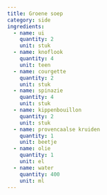 ```yaml
---
title: Groene soep
category: side
ingredients:
  - name: ui
    quantity: 2
    unit: stuk
  - name: knoflook
    quantity: 4
    unit: teen
  - name: courgette
    quantity: 2
    unit: stuk
  - name: spinazie
    quantity: 4
    unit: stuk
  - name: kippenbouillon
    quantity: 2
    unit: stuk
  - name: provencaalse kruiden
    quantity: 1
    unit: beetje
  - name: olie
    quantity: 1
    unit: el
  - name: water
    quantity: 400
    unit: ml
---
```


<Recipe />
